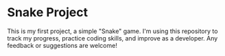 # Snake Project

This is my first project, a simple "Snake" game. I'm using this repository to track my progress, practice coding skills, and improve as a developer. Any feedback or suggestions are welcome!
